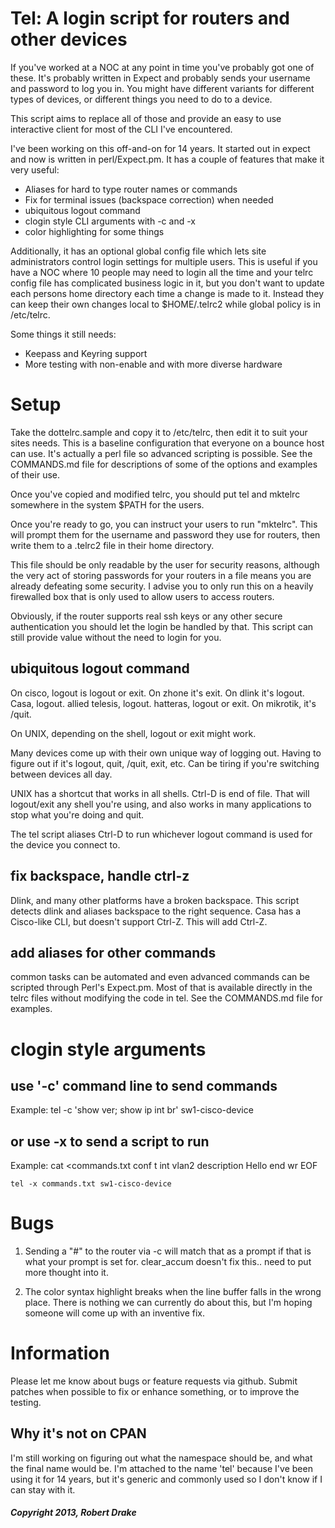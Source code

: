 # Tel: A login script for routers and other devices

If you've worked at a NOC at any point in time you've probably got one of
these.  It's probably written in Expect and probably sends your username and
password to log you in.  You might have different variants for different types
of devices, or different things you need to do to a device.

This script aims to replace all of those and provide an easy to use
interactive client for most of the CLI I've encountered.

I've been working on this off-and-on for 14 years.  It started out in expect
and now is written in perl/Expect.pm.  It has a couple of features that make
it very useful:

* Aliases for hard to type router names or commands
* Fix for terminal issues (backspace correction) when needed
* ubiquitous logout command
* clogin style CLI arguments with -c and -x
* color highlighting for some things

Additionally, it has an optional global config file which lets site
administrators control login settings for multiple users.  This is useful if
you have a NOC where 10 people may need to login all the time and your telrc
config file has complicated business logic in it, but you don't want to update
each persons home directory each time a change is made to it.  Instead they
can keep their own changes local to $HOME/.telrc2 while global policy is in
/etc/telrc.

Some things it still needs:

* Keepass and Keyring support
* More testing with non-enable and with more diverse hardware

# Setup

Take the dottelrc.sample and copy it to /etc/telrc, then edit it to suit your
sites needs.  This is a baseline configuration that everyone on a bounce host
can use.  It's actually a perl file so advanced scripting is possible.  See
the COMMANDS.md file for descriptions of some of the options and examples of
their use.

Once you've copied and modified telrc, you should put tel and mktelrc
somewhere in the system $PATH for the users.

Once you're ready to go, you can instruct your users to run "mktelrc".  This
will prompt them for the username and password they use for routers, then
write them to a .telrc2 file in their home directory.

This file should be only readable by the user for security reasons, although
the very act of storing passwords for your routers in a file means you are
already defeating some security.  I advise you to only run this on a heavily
firewalled box that is only used to allow users to access routers.

Obviously, if the router supports real ssh keys or any other secure
authentication you should let the login be handled by that.  This script can
still provide value without the need to login for you.

## ubiquitous logout command

On cisco, logout is logout or exit.  On zhone it's exit.  On dlink it's
logout.  Casa, logout.  allied telesis, logout.  hatteras, logout or exit.  On
mikrotik, it's /quit.

On UNIX, depending on the shell, logout or exit might work.

Many devices come up with their own unique way of logging out.  Having to
figure out if it's logout, quit, /quit, exit, etc.  Can be tiring if you're
switching between devices all day.

UNIX has a shortcut that works in all shells.  Ctrl-D is end of file.  That
will logout/exit any shell you're using, and also works in many applications
to stop what you're doing and quit.

The tel script aliases Ctrl-D to run whichever logout command is used for the
device you connect to.

## fix backspace, handle ctrl-z

Dlink, and many other platforms have a broken backspace.  This script detects
dlink and aliases backspace to the right sequence.  Casa has a Cisco-like CLI,
but doesn't support Ctrl-Z.  This will add Ctrl-Z.

## add aliases for other commands

common tasks can be automated and even advanced commands can be scripted
through Perl's Expect.pm.  Most of that is available directly in the telrc
files without modifying the code in tel.  See the COMMANDS.md file for
examples.

# clogin style arguments

## use '-c' command line to send commands

Example:
    tel -c 'show ver; show ip int br' sw1-cisco-device

## or use -x to send a script to run

Example:
    cat <<EOF>commands.txt
    conf t
     int vlan2
      description Hello
    end
    wr
    EOF

    tel -x commands.txt sw1-cisco-device


# Bugs

1.  Sending a "#" to the router via -c will match that as a prompt if that is what
    your prompt is set for.  clear_accum doesn't fix this.. need to put more
    thought into it.

2.  The color syntax highlight breaks when the line buffer falls in the wrong
    place.  There is nothing we can currently do about this, but I'm hoping
    someone will come up with an inventive fix.

# Information

Please let me know about bugs or feature requests via github.  Submit patches
when possible to fix or enhance something, or to improve the testing.


## Why it's not on CPAN

I'm still working on figuring out what the namespace should be, and what the
final name would be.  I'm attached to the name 'tel' because I've been using
it for 14 years, but it's generic and commonly used so I don't know if I can
stay with it.

##### Copyright 2013, Robert Drake
